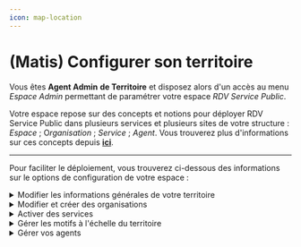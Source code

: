 ```yaml
---
icon: map-location
---
```


# (Matis) Configurer son territoire

Vous êtes **Agent Admin** **de Territoire** et disposez alors d'un accès au menu _Espace Admin_ permettant de paramétrer votre espace _RDV Service Public_.&#x20;

Votre espace repose sur des concepts et notions pour déployer RDV Service Public dans plusieurs services et plusieurs sites de votre structure : _Espace_ ; &#x4F;_&#x72;ganisation_ ; _Service_ ; _Agent_. Vous trouverez plus d'informations sur ces concepts depuis [**ici**](../a-propos/comment-ca-marche.md).&#x20;

***

Pour faciliter le déploiement, vous trouverez ci-dessous des informations sur le options de configuration de votre espace :&#x20;

<details>

<summary>Modifier les informations générales de votre territoire</summary>



</details>

<details>

<summary>Modifier et créer des organisations</summary>



</details>

<details>

<summary>Activer des services</summary>



</details>

<details>

<summary>Gérer les motifs à l'échelle du territoire</summary>



</details>

<details>

<summary>Gérer vos agents</summary>



</details>



